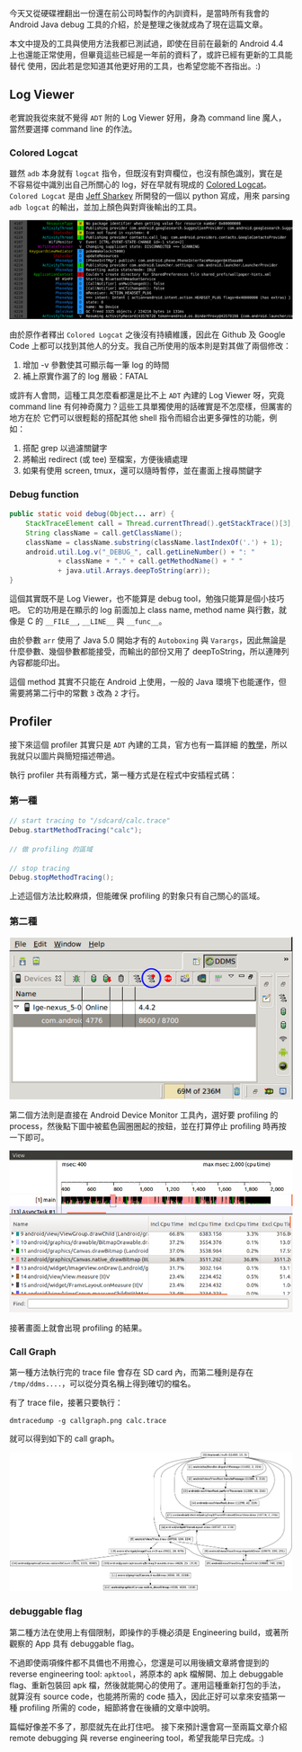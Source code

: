 <!--
.. title: Android Java 層 Debug 工具介紹 (1)
.. slug: android-java-debugging-1
.. date: 2014/02/09 20:36:56
.. tags: Android, debugging, coloredlogcat, traceview
.. link:
.. description:
.. type: text
-->

今天又從硬碟裡翻出一份還在前公司時製作的內訓資料，是當時所有我會的 Android Java
debug 工具的介紹，於是整理之後就成為了現在這篇文章。

本文中提及的工具與使用方法我都已測試過，即使在目前在最新的 Android 4.4
上也還能正常使用，但畢竟這些已經是一年前的資料了，或許已經有更新的工具能替代
使用，因此若是您知道其他更好用的工具，也希望您能不吝指出。:)

## Log Viewer

老實說我從來就不覺得 `ADT` 附的 Log Viewer 好用，身為 command line
魔人，當然要選擇 command line 的作法。

### Colored Logcat

雖然 `adb` 本身就有 `logcat` 指令，但既沒有對齊欄位，也沒有顏色識別，實在是
不容易從中識別出自己所關心的 log，好在早就有現成的 [Colored Logcat][]。`Colored
Logcat` 是由 [Jeff Sharkey][] 所開發的一個以 python 寫成，用來 parsing `adb
logcat` 的輸出，並加上顏色與對齊後輸出的工具。

![coloredlogcat](/galleries/android-java-debug/colorcat.png)

由於原作者釋出 `Colored Logcat` 之後沒有持續維護，因此在 Github 及 Google Code
上都可以找到其他人的分支。我自己所使用的版本則是對其做了兩個修改：

1. 增加 -v 參數使其可顯示每一筆 log 的時間
2. 補上原實作漏了的 log 層級：FATAL

或許有人會問，這種工具怎麼看都還是比不上 `ADT` 內建的 Log Viewer 呀，究竟
command line 有何神奇魔力？這些工具單獨使用的話確實是不怎麼樣，但厲害的地方在於
它們可以很輕鬆的搭配其他 shell 指令而組合出更多彈性的功能，例如：

1. 搭配 grep 以過濾關鍵字
2. 將輸出 redirect (或 tee) 至檔案，方便後續處理
3. 如果有使用 screen, tmux，還可以隨時暫停，並在畫面上搜尋關鍵字

[Colored Logcat]: http://jsharkey.org/blog/2009/04/22/modifying-the-android-logcat-stream-for-full-color-debugging/
[Jeff Sharkey]: http://jsharkey.org

### Debug function

```.java
public static void debug(Object... arr) {
    StackTraceElement call = Thread.currentThread().getStackTrace()[3];
    String className = call.getClassName();
    className = className.substring(className.lastIndexOf('.') + 1);
    android.util.Log.v("_DEBUG_", call.getLineNumber() + ": "
            + className + "." + call.getMethodName() + " "
            + java.util.Arrays.deepToString(arr));
}
```

這個其實既不是 Log Viewer，也不能算是 debug tool，勉強只能算是個小技巧吧。
它的功用是在顯示的 log 前面加上 class name, method name 與行數，就像是 C 的
`__FILE__`, `__LINE__` 與 `__func__`。

由於參數 `arr` 使用了 Java 5.0 開始才有的 `Autoboxing` 與
`Varargs`，因此無論是什麼參數、幾個參數都能接受，而輸出的部份又用了
deepToString，所以連陣列內容都能印出。

這個 method 其實不只能在 Android 上使用，一般的 Java
環境下也能運作，但需要將第二行中的常數 `3` 改為 `2` 才行。

## Profiler

接下來這個 profiler 其實只是 `ADT` 內建的工具，官方也有一篇詳細
的[教學][traceview]，所以我就只以圖片與簡短描述帶過。

[traceview]: http://developer.android.com/tools/debugging/debugging-tracing.html

執行 profiler 共有兩種方式，第一種方式是在程式中安插程式碼：

### 第一種

```.java
// start tracing to "/sdcard/calc.trace"
Debug.startMethodTracing("calc");

// 做 profiling 的區域

// stop tracing
Debug.stopMethodTracing();
```

上述這個方法比較麻煩，但能確保 profiling 的對象只有自己關心的區域。

### 第二種

![Start Profiling](/galleries/android-java-debug/start_profiling.png)

第二個方法則是直接在 Android Device Monitor 工具內，選好要 profiling 的
process，然後點下圖中被藍色圓圈圈起的按鈕，並在打算停止 profiling
時再按一下即可。

![Traceview](/galleries/android-java-debug/traceview.png)

接著畫面上就會出現 profiling 的結果。

### Call Graph

第一種方法執行完的 trace file 會存在 SD card 內，而第二種則是存在
`/tmp/ddms....`，可以從分頁名稱上得到確切的檔名。

有了 trace file，接著只要執行：

```
dmtracedump -g callgraph.png calc.trace
```

就可以得到如下的 call graph。

![Call Graph](/galleries/android-java-debug/callgraph.png)

### debuggable flag

第二種方法在使用上有個限制，即操作的手機必須是 Engineering build，或著所觀察的
App 具有 debuggable flag。

不過即使兩項條件都不具備也不用擔心，您還是可以用後續文章將會提到的 reverse
engineering tool: `apktool`，將原本的 apk 檔解開、加上 debuggable
flag、重新包裝回 apk 檔，然後就能開心的使用了。運用這種重新打包的手法，就算沒有
source code，也能將所需的 code 插入，因此正好可以拿來安插第一種 profiling
所需的 code，細節將會在後續的文章中說明。

篇幅好像差不多了，那麼就先在此打住吧。
接下來預計還會寫一至兩篇文章介紹 remote debugging 與 reverse engineering
tool，希望我能早日完成。:)
